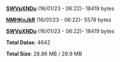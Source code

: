 [**SWVpXNDu**](/data/SWVpXNDu.txt) (16/01/23 - 06:22)- 18419 bytes

[**NMHKnJkR**](/data/NMHKnJkR.txt) (16/01/23 - 06:22)- 5578 bytes

[**SWVpXNDu**](/data/SWVpXNDu.txt) (16/01/23 - 06:22)- 18419 bytes

**Total Datas**: 4642

**Total Size**: 28.86 MB / 28.9 MB